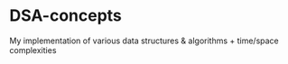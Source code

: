 # DSA-concepts
My implementation of various data structures &amp; algorithms + time/space complexities
